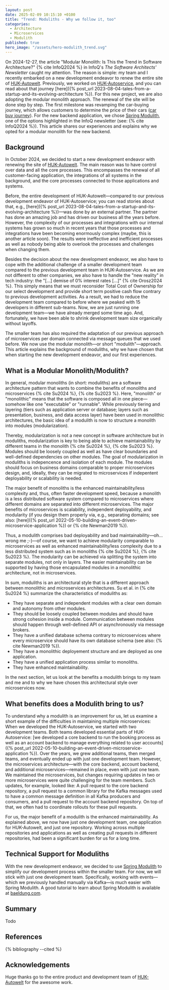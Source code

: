 ```yaml
---
layout: post
date: 2025-02-09 10:15:10 +0100
title: "Trend: Moduliths - Why we follow it, too"
categories:
  - Architecture
  - Microservices
  - Modulith
published: true
hero_image: "/assets/hero-modulith_trend.svg"
---
```

On 2024-12-27, the article "Modular Monolith: Is This the Trend in Software Architecture?" {% cite InfoQ2024 %} in InfoQ's *The Software Architects' Newsletter* caught my attention.
The reason is simple: my team and I recently embarked on a new development endeavor to renew the entire site of [HUK-Autowelt](https://www.huk-autowelt.de).
Previously, we worked on [HUK-Autoservice](https://www.huk-autoservice.de), and you can read about that journey [here]({% post_url 2023-08-04-tales-from-a-startup-and-its-evolving-architecture %}). For this new project, we are also adopting the modular monolith approach.
The renewal of the site will be done step by step.
The first milestone was revamping the car-buying journey, which allows customers to determine the price of their cars ([car buy journey](https://bewertung.huk-autowelt.de)).
For the new backend application, we chose [Spring Modulith](https://spring.io/projects/spring-modulith), one of the options highlighted in the InfoQ newsletter (see: {% cite InfoQ2024 %}). 
This article shares our experiences and explains why we opted for a modular monolith for the new backend.

## Background

In October 2024, we decided to start a new development endeavor with renewing the site of [HUK-Autowelt](https://www.huk-autowelt.de).
The main reason was to have control over data and all the core processes.
This encompasses the renewal of all customer-facing application, the integrations of all systems in the background, and the core processes connected to those applications and systems.

Before, the entire development of HUK-Autowelt—compared to our previous development endeavor of HUK-Autoservice; you can read stories about that, e.g., [here]({% post_url 2023-08-04-tales-from-a-startup-and-its-evolving-architecture %})—was done by an external partner.
The partner has done an amazing job and has driven our business all the years before.
However, the complexity of our processes and integrations with our internal systems has grown so much in recent years that those processes and integrations have been becoming enormously complex (maybe, this is another article soon).
The results were ineffective and inefficient processes as well as nobody being able to overlook the processes and challenges when changing them.

Besides the decision about the new development endeavor, we also have to cope with the additional challenge of a smaller development team compared to the previous development team in HUK-Autoservice.
As we are not different to other companies, we also have to handle the "new reality" in tech industry: the "[...] demise of 0% interest rates [...]" {% cite Orosz2024 %}.
This simply means that we must reconsider Total Cost of Ownership for our select development and provide short term positive cash flow contrary to previous development activities.
As a result, we had to reduce the development team compared to before where we peaked with 15 developers in different sub-teams.
Now, we are just running one development team—we have already merged some time ago.
And, fortunately, we have been able to shrink development team size organically without layoffs.

The smaller team has also required the adaptation of our previous approach of microservices per domain connected via message queues that we used before.
We now use the modular monolith—or short "modulith"—approach.
This article explains the background of moduliths, why we have chosen that when starting the new development endeavor, and our first experiences.

## What is a Modular Monolith/Modulith?

In general, modular monoliths (in short: moduliths) are a software architecture pattern that wants to combine the benefits of monoliths and microservices {% cite Su2024 %}, {% cite Su2023 %}.
Here, "monolith" or "monolithic" means that the software is composed all in one piece—somehow like one "executable" or "runnable".
While previously tiering and layering (tiers such as application server or database; layers such as presentation, business, and data access layer) have been used in monolithic architectures, the basic idea of a modulith is now to structure a monolith into modules (modularization).

Thereby, modularization is not a new concept in software architecture but in moduliths, modularization is key to being able to achieve maintainability by different teams in the monolith {% cite Su2024 %}, {% cite Su2023 %}.
Modules should be loosely coupled as well as have clear boundaries and well-defined dependencies on other modules.
The goal of modularization in moduliths is indepencence and isolation of each module.
The modules should focus on business domains comparable to proper microservices design, and, ideally, they can be migrated to microservices if indepentent deployability or scalability is needed.

The major benefit of monoliths is the enhanced maintainability/less complexity and, thus, often faster development speed, because a monolith is a less distributed software system compared to microservices where different domains are separated into different microservices.
The major benefits of microservices is scalability, independent deployability, and modularity (if you design them properly via, e.g., separating domains; see also: [here]({% post_url 2022-05-10-building-an-event-driven-microservice-application %}) or {% cite Newman2019 %}).

Thus, a modulith comprises bad deployability and bad maintainability—oh... wrong me ;-)—of course, we want to achieve modularity comparable to microservices as well as enhanced maintainability/less complexity due to a less distributed system such as in monoliths {% cite Su2024 %}, {% cite Su2023 %}.
The modularity can be achieved via splitting the system into separate modules, not only in layers.
The easier maintainability can be supported by having those encapsulated modules in a monolithic architecture, not in microservices.

In sum, moduliths is an architectural style that is a different approach between monolithic and microservices architectures.
Su et al. in {% cite Su2024 %} summarize the characteristics of moduliths as:
 * They have separate and independent modules with a clear own domain and autonomy from other modules.
 * They should be loosely coupled between modules and should have strong cohesion inside a module. Communication between modules should happen through well-defined API or asynchronously via message brokers.
 * They have a unified database schema contrary to microservices where every microservice should have its own database schema (see also: {% cite Newman2019 %}).
 * They have a monolithic deployement structure and are deployed as one application.
 * They have a unified application process similar to monoliths.
 * They have enhanced maintainability.

In the next section, let us look at the benefits a modulith brings to my team and me and to why we have chosen this architectural style over microservices now.

## What benefits does a Modulith bring to us?

To understand why a modulith is an improvement for us, let us examine a short example of the difficulties in maintaining multiple microservices:
When we developed the HUK-Autoservice, we started with two development teams.
Both teams developed essential parts of HUK-Autoservice: [we developed a core backend to run the booking process as well as an account backend to manage everything related to user accounts]({% post_url 2022-05-10-building-an-event-driven-microservice-application %}).
Over the years, we grew additional teams, then merged teams, and eventually ended up with just one development team.
However, the microservices architecture—with the core backend, account backend, and additional microservices—remained in place, even with just one team.
We maintained the microservices, but changes requiring updates in two or more microservices were quite challenging for the team members.
Such updates, for example, looked like: A pull request to the core backend repository, a pull request to a common library for the Kafka messages used to have a common message definition in all Kafka producers and consumers, and a pull request to the account backend repository.
On top of that, we often had to coordinate rollouts for these pull requests.

For us, the major benefit of a modulith is the enhanced maintainability.
As explained above, we now have just one development team, one application for HUK-Autowelt, and just one repository.
Working across multiple repositories and applications as well as creating pull requests in different repositories, had been a significant burden for us for a long time.

## Technical Support for Moduliths

With the new development endeavor, we decided to use [Spring Modulith](https://spring.io/projects/spring-modulith) to simplify our development process within the smaller team.
For now, we will stick with just one development team.
Specifically, working with events—which we previously handled manually via Kafka—is much easier with Spring Modulith.
A good tutorial to learn about Spring Modulith is available at [baeldung.com](https://www.baeldung.com/spring-modulith).

## Summary

Todo

## References

{% bibliography --cited %}

## Acknowledgements

Huge thanks go to the entire product and development team of [HUK-Autowelt](https://www.huk-autowelt.de) for the awesome work.